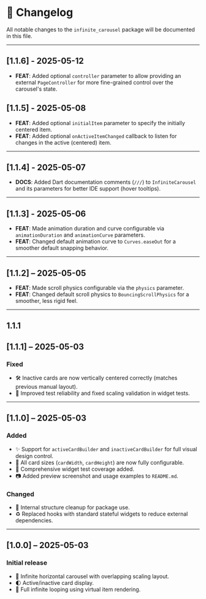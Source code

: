 # 📓 Changelog

All notable changes to the `infinite_carousel` package will be documented in this file.

---

## [1.1.6] - 2025-05-12

- **FEAT**: Added optional `controller` parameter to allow providing an external `PageController` for more fine-grained control over the carousel's state.

## [1.1.5] - 2025-05-08

- **FEAT**: Added optional `initialItem` parameter to specify the initially centered item.
- **FEAT**: Added optional `onActiveItemChanged` callback to listen for changes in the active (centered) item.

---

## [1.1.4] - 2025-05-07

- **DOCS**: Added Dart documentation comments (`///`) to `InfiniteCarousel` and its parameters for better IDE support (hover tooltips).

---

## [1.1.3] - 2025-05-06

- **FEAT**: Made animation duration and curve configurable via `animationDuration` and `animationCurve` parameters.
- **FEAT**: Changed default animation curve to `Curves.easeOut` for a smoother default snapping behavior.

---

## [1.1.2] – 2025-05-05

- **FEAT**: Made scroll physics configurable via the `physics` parameter.
- **FEAT**: Changed default scroll physics to `BouncingScrollPhysics` for a smoother, less rigid feel.

---

## 1.1.1

## [1.1.1] – 2025-05-03
### Fixed
- 🛠 Inactive cards are now vertically centered correctly (matches previous manual layout).
- 🧪 Improved test reliability and fixed scaling validation in widget tests.

---

## [1.1.0] – 2025-05-03
### Added
- ✨ Support for `activeCardBuilder` and `inactiveCardBuilder` for full visual design control.
- 📐 All card sizes (`cardWidth`, `cardHeight`) are now fully configurable.
- 🧪 Comprehensive widget test coverage added.
- 📷 Added preview screenshot and usage examples to `README.md`.

### Changed
- 🧼 Internal structure cleanup for package use.
- ♻️ Replaced hooks with standard stateful widgets to reduce external dependencies.

---

## [1.0.0] – 2025-05-03
### Initial release
- 🎉 Infinite horizontal carousel with overlapping scaling layout.
- 🌓 Active/inactive card display.
- 🔁 Full infinite looping using virtual item rendering.